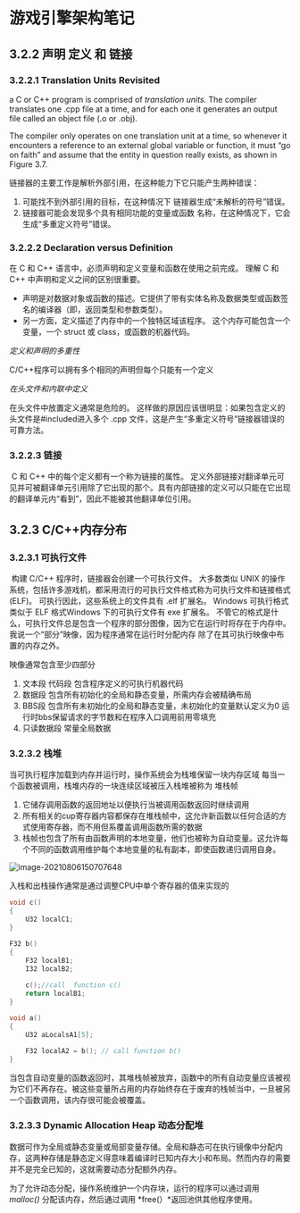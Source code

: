 # 游戏引擎架构笔记

## 3.2.2 声明 定义 和 链接

### 3.2.2.1 Translation Units Revisited

a C or C++ program is comprised of *translation units.* The compiler translates one .cpp file at a time, and for each one it generates an output file called an object file (.o or .obj).

The compiler only operates on one translation unit at a time, so whenever it encounters a reference to an external global variable or function, it must “go on faith” and assume that the entity in question really exists, as shown in Figure 3.7. 

链接器的主要工作是解析外部引用，在这种能力下它只能产生两种错误：

1. 可能找不到外部引用的目标，在这种情况下
   链接器生成“未解析的符号”错误。
2. 链接器可能会发现多个具有相同功能的变量或函数
   名称，在这种情况下，它会生成“多重定义符号”错误。

### 3.2.2.2 **Declaration versus Definition**

在 C 和 C++ 语言中，必须声明和定义变量和函数在使用之前完成。 理解 C 和 C++ 中声明和定义之间的区别很重要。

* 声明是对数据对象或函数的描述。它提供了带有实体名称及数据类型或函数签名的编译器（即，返回类型和参数类型）。
* 另一方面，定义描述了内存中的一个独特区域该程序。 这个内存可能包含一个变量，一个 struct 或 class，或函数的机器代码。

*定义和声明的多重性*

C/C++程序可以拥有多个相同的声明但每个只能有一个定义

*在头文件和内联中定义*

在头文件中放置定义通常是危险的。 这样做的原因应该很明显：如果包含定义的头文件是#included进入多个 .cpp 文件，这是产生“多重定义符号”链接器错误的可靠方法。

### 3.2.2.3 链接

​	C 和 C++ 中的每个定义都有一个称为链接的属性。 定义外部链接对翻译单元可见并可被翻译单元引用除了它出现的那个。具有内部链接的定义可以只能在它出现的翻译单元内“看到”，因此不能被其他翻译单位引用。

## 3.2.3 C/C++内存分布

### 3.2.3.1 可执行文件

​	构建 C/C++ 程序时，链接器会创建一个可执行文件。 大多数类似 UNIX 的操作系统，包括许多游戏机，都采用流行的可执行文件格式称为可执行文件和链接格式 (ELF)。 可执行因此，这些系统上的文件具有 .elf 扩展名。 Windows 可执行格式类似于 ELF 格式Windows 下的可执行文件有 exe 扩展名。 不管它的格式是什么，可执行文件总是包含一个程序的部分图像，因为它在运行时将存在于内存中。 我说一个“部分”映像，因为程序通常在运行时分配内存
除了在其可执行映像中布置的内存之外。

映像通常包含至少四部分

1. 文本段 代码段 包含程序定义的可执行机器代码
2. 数据段 包含所有初始化的全局和静态变量，所需内存会被精确布局 
3. BBS段 包含所有未初始化的全局和静态变量，未初始化的变量默认定义为0 运行时bbs保留请求的字节数和在程序入口调用前用零填充
4. 只读数据段 常量全局数据

### 3.2.3.2 栈堆

当可执行程序加载到内存并运行时，操作系统会为栈堆保留一块内存区域 每当一个函数被调用，栈堆内存的一块连续区域被压入栈堆被称为 堆栈帧

1. 它储存调用函数的返回地址以便执行当被调用函数返回时继续调用
2. 所有相关的cup寄存器内容都保存在堆栈帧中，这允许新函数以任何合适的方式使用寄存器，而不用但系覆盖调用函数所需的数据
3.  栈帧也包含了所有由函数声明的本地变量，他们也被称为自动变量。这允许每个不同的函数调用维护每个本地变量的私有副本，即使函数递归调用自身。

![image-20210806150707648](F:\HY\note\ReadingNote\Engine\img\image-20210806150707648.png)

入栈和出栈操作通常是通过调整CPU中单个寄存器的值来实现的

```cpp
void c()
{
	U32 localC1;    
}

F32 b()
{
    F32 localB1;
    I32 localB2;
    
    c();//call  function c()
    return localB1;  
}

void a()
{
    U32 aLocalsA1[5];
    
    F32 localA2 = b(); // call function b()
}
```

​	当包含自动变量的函数返回时，其堆栈帧被放弃，函数中的所有自动变量应该被视为它们不再存在。被这些变量所占用的内存始终存在于废弃的栈帧当中，一旦被另一个函数调用，该内存很可能会被覆盖。

### 3.2.3.3 Dynamic Allocation Heap 动态分配堆

数据可作为全局或静态变量或局部变量存储。全局和静态可在执行镜像中分配内存，这两种存储是静态定义得意味着编译时已知内存大小和布局。然而内存的需要并不是完全已知的，这就需要动态分配额外内存。

为了允许动态分配，操作系统维护一个内存块，运行的程序可以通过调用 *malloc()* 分配该内存，然后通过调用 *free(）*返回池供其他程序使用。
